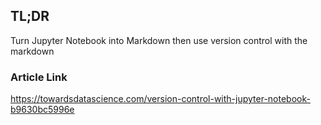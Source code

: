 ## TL;DR
Turn Jupyter Notebook into Markdown then use version control with the markdown
### Article Link
https://towardsdatascience.com/version-control-with-jupyter-notebook-b9630bc5996e
